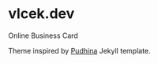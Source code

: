 # vlcek.dev

Online Business Card

Theme inspired by [Pudhina](https://knhash.github.io/Pudhina/) Jekyll template.
